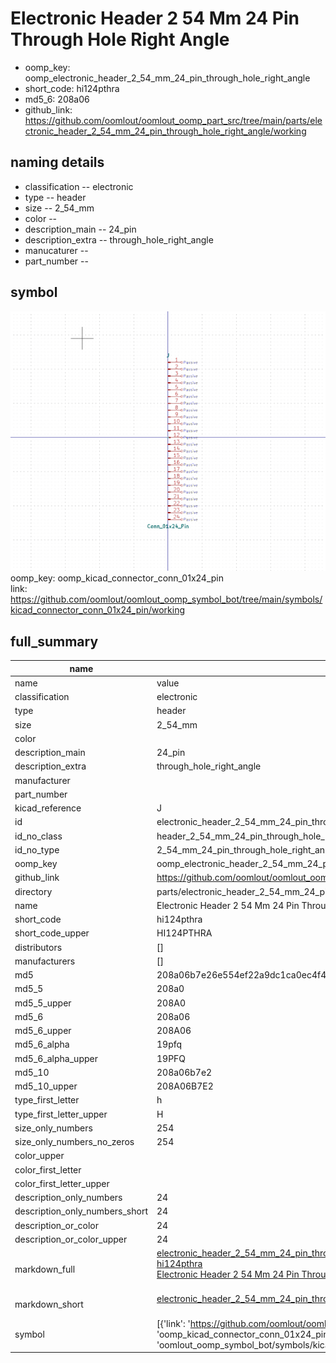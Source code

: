 # Electronic Header 2 54 Mm 24 Pin Through Hole Right Angle

  
* oomp_key: oomp_electronic_header_2_54_mm_24_pin_through_hole_right_angle 
* short_code: hi124pthra
* md5_6: 208a06  
* github_link: https://github.com/oomlout/oomlout_oomp_part_src/tree/main/parts/electronic_header_2_54_mm_24_pin_through_hole_right_angle/working  
## naming details
* classification -- electronic
* type -- header
* size -- 2_54_mm
* color -- 
* description_main -- 24_pin
* description_extra -- through_hole_right_angle
* manucaturer -- 
* part_number -- 



## symbol

![](symbol/0/working/working_600.png)  
oomp_key: oomp_kicad_connector_conn_01x24_pin  
link: https://github.com/oomlout/oomlout_oomp_symbol_bot/tree/main/symbols/kicad_connector_conn_01x24_pin/working  


## full_summary
| name | value | 
| --- | --- | 
| name | value | 
| classification | electronic | 
| type | header | 
| size | 2_54_mm | 
| color |  | 
| description_main | 24_pin | 
| description_extra | through_hole_right_angle | 
| manufacturer |  | 
| part_number |  | 
| kicad_reference | J | 
| id | electronic_header_2_54_mm_24_pin_through_hole_right_angle | 
| id_no_class | header_2_54_mm_24_pin_through_hole_right_angle | 
| id_no_type | 2_54_mm_24_pin_through_hole_right_angle | 
| oomp_key | oomp_electronic_header_2_54_mm_24_pin_through_hole_right_angle | 
| github_link | https://github.com/oomlout/oomlout_oomp_part_src/tree/main/parts/electronic_header_2_54_mm_24_pin_through_hole_right_angle/working | 
| directory | parts/electronic_header_2_54_mm_24_pin_through_hole_right_angle | 
| name | Electronic Header 2 54 Mm 24 Pin Through Hole Right Angle | 
| short_code | hi124pthra | 
| short_code_upper | HI124PTHRA | 
| distributors | [] | 
| manufacturers | [] | 
| md5 | 208a06b7e26e554ef22a9dc1ca0ec4f4 | 
| md5_5 | 208a0 | 
| md5_5_upper | 208A0 | 
| md5_6 | 208a06 | 
| md5_6_upper | 208A06 | 
| md5_6_alpha | 19pfq | 
| md5_6_alpha_upper | 19PFQ | 
| md5_10 | 208a06b7e2 | 
| md5_10_upper | 208A06B7E2 | 
| type_first_letter | h | 
| type_first_letter_upper | H | 
| size_only_numbers | 254 | 
| size_only_numbers_no_zeros | 254 | 
| color_upper |  | 
| color_first_letter |  | 
| color_first_letter_upper |  | 
| description_only_numbers | 24 | 
| description_only_numbers_short | 24 | 
| description_or_color | 24 | 
| description_or_color_upper | 24 | 
| markdown_full | [electronic_header_2_54_mm_24_pin_through_hole_right_angle](https://github.com/oomlout/oomlout_oomp_part_src/tree/main/parts/electronic_header_2_54_mm_24_pin_through_hole_right_angle/working)<br>[hi124pthra](https://github.com/oomlout/oomlout_oomp_part_src/tree/main/parts/electronic_header_2_54_mm_24_pin_through_hole_right_angle/working)<br>[Electronic Header 2 54 Mm 24 Pin Through Hole Right Angle](https://github.com/oomlout/oomlout_oomp_part_src/tree/main/parts/electronic_header_2_54_mm_24_pin_through_hole_right_angle/working)<br><br> | 
| markdown_short | [electronic_header_2_54_mm_24_pin_through_hole_right_angle](https://github.com/oomlout/oomlout_oomp_part_src/tree/main/parts/electronic_header_2_54_mm_24_pin_through_hole_right_angle/working)<br><br> | 
| symbol | [{'link': 'https://github.com/oomlout/oomlout_oomp_symbol_bot/tree/main/symbols/kicad_connector_conn_01x24_pin', 'oomp_key': 'oomp_kicad_connector_conn_01x24_pin', 'directory': 'oomlout_oomp_symbol_bot/symbols/kicad_connector_conn_01x24_pin//working/working.kicad_sym'}] | 
